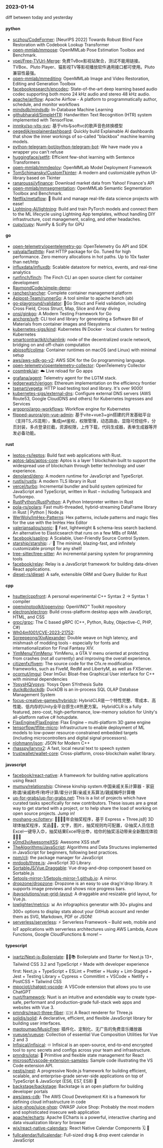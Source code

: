 ### 2023-01-14
diff between today and yesterday

#### python
* [sczhou/CodeFormer](https://github.com/sczhou/CodeFormer): [NeurIPS 2022] Towards Robust Blind Face Restoration with Codebook Lookup Transformer
* [open-mmlab/mmpose](https://github.com/open-mmlab/mmpose): OpenMMLab Pose Estimation Toolbox and Benchmark.
* [vpei/Free-TVUrl-Merge](https://github.com/vpei/Free-TVUrl-Merge): 免费TvBox影视站聚合，测试不能用链接。TVBox、Pluto Player、猫影视TV等影视播放软件通用接口都可使用。Pluto兼容性最强。
* [open-mmlab/mmediting](https://github.com/open-mmlab/mmediting): OpenMMLab Image and Video Restoration, Editing and Generation Toolbox
* [facebookresearch/encodec](https://github.com/facebookresearch/encodec): State-of-the-art deep learning based audio codec supporting both mono 24 kHz audio and stereo 48 kHz audio.
* [apache/airflow](https://github.com/apache/airflow): Apache Airflow - A platform to programmatically author, schedule, and monitor workflows
* [mindsdb/mindsdb](https://github.com/mindsdb/mindsdb): In-Database Machine Learning
* [githubharald/SimpleHTR](https://github.com/githubharald/SimpleHTR): Handwritten Text Recognition (HTR) system implemented with TensorFlow.
* [innnky/so-vits-svc](https://github.com/innnky/so-vits-svc): 基于vits与softvc的歌声音色转换模型
* [oegedijk/explainerdashboard](https://github.com/oegedijk/explainerdashboard): Quickly build Explainable AI dashboards that show the inner workings of so-called "blackbox" machine learning models.
* [python-telegram-bot/python-telegram-bot](https://github.com/python-telegram-bot/python-telegram-bot): We have made you a wrapper you can't refuse
* [huggingface/setfit](https://github.com/huggingface/setfit): Efficient few-shot learning with Sentence Transformers
* [open-mmlab/mmdeploy](https://github.com/open-mmlab/mmdeploy): OpenMMLab Model Deployment Framework
* [TomSchimansky/CustomTkinter](https://github.com/TomSchimansky/CustomTkinter): A modern and customizable python UI-library based on Tkinter
* [ranaroussi/yfinance](https://github.com/ranaroussi/yfinance): Download market data from Yahoo! Finance's API
* [open-mmlab/mmsegmentation](https://github.com/open-mmlab/mmsegmentation): OpenMMLab Semantic Segmentation Toolbox and Benchmark.
* [Netflix/metaflow](https://github.com/Netflix/metaflow): 🚀 Build and manage real-life data science projects with ease!
* [Lightning-AI/lightning](https://github.com/Lightning-AI/lightning): Build and train PyTorch models and connect them to the ML lifecycle using Lightning App templates, without handling DIY infrastructure, cost management, scaling, and other headaches.
* [cupy/cupy](https://github.com/cupy/cupy): NumPy & SciPy for GPU

#### go
* [open-telemetry/opentelemetry-go](https://github.com/open-telemetry/opentelemetry-go): OpenTelemetry Go API and SDK
* [valyala/fasthttp](https://github.com/valyala/fasthttp): Fast HTTP package for Go. Tuned for high performance. Zero memory allocations in hot paths. Up to 10x faster than net/http
* [influxdata/influxdb](https://github.com/influxdata/influxdb): Scalable datastore for metrics, events, and real-time analytics
* [runfinch/finch](https://github.com/runfinch/finch): The Finch CLI an open source client for container development
* [RaymondCode/simple-demo](https://github.com/RaymondCode/simple-demo): 
* [rancher/rancher](https://github.com/rancher/rancher): Complete container management platform
* [Apipost-Team/runnerGo](https://github.com/Apipost-Team/runnerGo): A tool similar to apache bench (ab)
* [go-playground/validator](https://github.com/go-playground/validator): 💯Go Struct and Field validation, including Cross Field, Cross Struct, Map, Slice and Array diving
* [onsi/ginkgo](https://github.com/onsi/ginkgo): A Modern Testing Framework for Go
* [anchore/syft](https://github.com/anchore/syft): CLI tool and library for generating a Software Bill of Materials from container images and filesystems
* [kubernetes-sigs/kind](https://github.com/kubernetes-sigs/kind): Kubernetes IN Docker - local clusters for testing Kubernetes
* [smartcontractkit/chainlink](https://github.com/smartcontractkit/chainlink): node of the decentralized oracle network, bridging on and off-chain computation
* [abiosoft/colima](https://github.com/abiosoft/colima): Container runtimes on macOS (and Linux) with minimal setup
* [aws/aws-sdk-go-v2](https://github.com/aws/aws-sdk-go-v2): AWS SDK for the Go programming language.
* [open-telemetry/opentelemetry-collector](https://github.com/open-telemetry/opentelemetry-collector): OpenTelemetry Collector
* [cosmtrek/air](https://github.com/cosmtrek/air): ☁️ Live reload for Go apps
* [grafana/agent](https://github.com/grafana/agent): Telemetry agent for the LGTM stack.
* [ledgerwatch/erigon](https://github.com/ledgerwatch/erigon): Ethereum implementation on the efficiency frontier
* [tsenart/vegeta](https://github.com/tsenart/vegeta): HTTP load testing tool and library. It's over 9000!
* [kubernetes-sigs/external-dns](https://github.com/kubernetes-sigs/external-dns): Configure external DNS servers (AWS Route53, Google CloudDNS and others) for Kubernetes Ingresses and Services
* [argoproj/argo-workflows](https://github.com/argoproj/argo-workflows): Workflow engine for Kubernetes
* [flipped-aurora/gin-vue-admin](https://github.com/flipped-aurora/gin-vue-admin): 基于vite+vue3+gin搭建的开发基础平台（支持TS,JS混用），集成jwt鉴权，权限管理，动态路由，显隐可控组件，分页封装，多点登录拦截，资源权限，上传下载，代码生成器，表单生成器等开发必备功能。

#### rust
* [leptos-rs/leptos](https://github.com/leptos-rs/leptos): Build fast web applications with Rust.
* [aptos-labs/aptos-core](https://github.com/aptos-labs/aptos-core): Aptos is a layer 1 blockchain built to support the widespread use of blockchain through better technology and user experience.
* [denoland/deno](https://github.com/denoland/deno): A modern runtime for JavaScript and TypeScript.
* [rustls/rustls](https://github.com/rustls/rustls): A modern TLS library in Rust
* [vercel/turbo](https://github.com/vercel/turbo): Incremental bundler and build system optimized for JavaScript and TypeScript, written in Rust – including Turbopack and Turborepo.
* [RustPython/RustPython](https://github.com/RustPython/RustPython): A Python Interpreter written in Rust
* [pola-rs/polars](https://github.com/pola-rs/polars): Fast multi-threaded, hybrid-streaming DataFrame library in Rust | Python | Node.js
* [WerWolv/ImHex-Patterns](https://github.com/WerWolv/ImHex-Patterns): Hex patterns, include patterns and magic files for the use with the ImHex Hex Editor
* [valeriansaliou/sonic](https://github.com/valeriansaliou/sonic): 🦔 Fast, lightweight & schema-less search backend. An alternative to Elasticsearch that runs on a few MBs of RAM.
* [facebook/sapling](https://github.com/facebook/sapling): A Scalable, User-Friendly Source Control System.
* [starship/starship](https://github.com/starship/starship): ☄🌌️ The minimal, blazing-fast, and infinitely customizable prompt for any shell!
* [tree-sitter/tree-sitter](https://github.com/tree-sitter/tree-sitter): An incremental parsing system for programming tools
* [facebook/relay](https://github.com/facebook/relay): Relay is a JavaScript framework for building data-driven React applications.
* [diesel-rs/diesel](https://github.com/diesel-rs/diesel): A safe, extensible ORM and Query Builder for Rust

#### cpp
* [hsutter/cppfront](https://github.com/hsutter/cppfront): A personal experimental C++ Syntax 2 -> Syntax 1 compiler
* [openvinotoolkit/openvino](https://github.com/openvinotoolkit/openvino): OpenVINO™ Toolkit repository
* [electron/electron](https://github.com/electron/electron): Build cross-platform desktop apps with JavaScript, HTML, and CSS
* [grpc/grpc](https://github.com/grpc/grpc): The C based gRPC (C++, Python, Ruby, Objective-C, PHP, C#)
* [Wh04m1001/CVE-2023-21752](https://github.com/Wh04m1001/CVE-2023-21752): 
* [Soreepeong/XivAlexander](https://github.com/Soreepeong/XivAlexander): Double weave on high latency, and mishmash of modding tools - especially for fonts and internationalization for Final Fantasy XIV.
* [YimMenu/YimMenu](https://github.com/YimMenu/YimMenu): YimMenu, a GTA V menu oriented at protecting from crashes (not all currently) and improving the overall experience.
* [citizenfx/fivem](https://github.com/citizenfx/fivem): The source code for the Cfx.re modification frameworks, such as FiveM, RedM and LibertyM, as well as FXServer.
* [ocornut/imgui](https://github.com/ocornut/imgui): Dear ImGui: Bloat-free Graphical User interface for C++ with minimal dependencies
* [YosysHQ/yosys](https://github.com/YosysHQ/yosys): Yosys Open SYnthesis Suite
* [duckdb/duckdb](https://github.com/duckdb/duckdb): DuckDB is an in-process SQL OLAP Database Management System
* [focus-creative-games/hybridclr](https://github.com/focus-creative-games/hybridclr): HybridCLR是一个特性完整、零成本、高性能、低内存的Unity全平台原生c#热更方案。 HybridCLR is a fully featured, zero-cost, high-performance, low-memory solution for Unity's all-platform native c# hotupdate.
* [FlaxEngine/FlaxEngine](https://github.com/FlaxEngine/FlaxEngine): Flax Engine – multi-platform 3D game engine
* [tensorflow/tflite-micro](https://github.com/tensorflow/tflite-micro): Infrastructure to enable deployment of ML models to low-power resource-constrained embedded targets (including microcontrollers and digital signal processors).
* [nlohmann/json](https://github.com/nlohmann/json): JSON for Modern C++
* [rhasspy/larynx2](https://github.com/rhasspy/larynx2): A fast, local neural text to speech system
* [trustwallet/wallet-core](https://github.com/trustwallet/wallet-core): Cross-platform, cross-blockchain wallet library.

#### javascript
* [facebook/react-native](https://github.com/facebook/react-native): A framework for building native applications using React
* [mumuy/relationship](https://github.com/mumuy/relationship): Chinese kinship system.中国亲戚关系计算器 - 家庭称谓/亲戚称呼/称呼计算/辈分计算/亲戚关系算法/親戚稱呼計算機
* [up-for-grabs/up-for-grabs.net](https://github.com/up-for-grabs/up-for-grabs.net): This is a list of projects which have curated tasks specifically for new contributors. These issues are a great way to get started with a project, or to help share the load of working on open source projects. Jump in!
* [moshang-xc/lottery](https://github.com/moshang-xc/lottery): 🎉🌟✨🎈年会抽奖程序，基于 Express + Three.js的 3D 球体抽奖程序，奖品🧧🎁，文字，图片，抽奖规则均可配置，😜抽奖人员信息Excel一键导入😍，抽奖结果Excel导出😎，给你的抽奖活动带来全新酷炫体验🚀🚀🚀
* [s0md3v/AwesomeXSS](https://github.com/s0md3v/AwesomeXSS): Awesome XSS stuff
* [TheAlgorithms/JavaScript](https://github.com/TheAlgorithms/JavaScript): Algorithms and Data Structures implemented in JavaScript for beginners, following best practices.
* [npm/cli](https://github.com/npm/cli): the package manager for JavaScript
* [mrdoob/three.js](https://github.com/mrdoob/three.js): JavaScript 3D Library.
* [SortableJS/Vue.Draggable](https://github.com/SortableJS/Vue.Draggable): Vue drag-and-drop component based on Sortable.js
* [5etools-mirror-1/5etools-mirror-1.github.io](https://github.com/5etools-mirror-1/5etools-mirror-1.github.io): A mirror.
* [dropzone/dropzone](https://github.com/dropzone/dropzone): Dropzone is an easy to use drag'n'drop library. It supports image previews and shows nice progress bars.
* [jbaysolutions/vue-grid-layout](https://github.com/jbaysolutions/vue-grid-layout): A draggable and resizable grid layout, for Vue.js.
* [lowlighter/metrics](https://github.com/lowlighter/metrics): 📊 An infographics generator with 30+ plugins and 300+ options to display stats about your GitHub account and render them as SVG, Markdown, PDF or JSON!
* [serverless/serverless](https://github.com/serverless/serverless): ⚡ Serverless Framework – Build web, mobile and IoT applications with serverless architectures using AWS Lambda, Azure Functions, Google CloudFunctions & more! –

#### typescript
* [ixartz/Next-js-Boilerplate](https://github.com/ixartz/Next-js-Boilerplate): 🚀🎉📚 Boilerplate and Starter for Next.js 13+, Tailwind CSS 3.2 and TypeScript ⚡️ Made with developer experience first: Next.js + TypeScript + ESLint + Prettier + Husky + Lint-Staged + Jest + Testing Library + Cypress + Commitlint + VSCode + Netlify + PostCSS + Tailwind CSS
* [mpociot/chatgpt-vscode](https://github.com/mpociot/chatgpt-vscode): A VSCode extension that allows you to use ChatGPT
* [nuxt/framework](https://github.com/nuxt/framework): Nuxt is an intuitive and extendable way to create type-safe, performant and production-grade full-stack web apps and websites with Vue 3.
* [pmndrs/react-three-fiber](https://github.com/pmndrs/react-three-fiber): 🇨🇭 A React renderer for Three.js
* [solidjs/solid](https://github.com/solidjs/solid): A declarative, efficient, and flexible JavaScript library for building user interfaces.
* [maotoumao/MusicFree](https://github.com/maotoumao/MusicFree): 插件化、定制化、无广告的免费音乐播放器
* [vueuse/vueuse](https://github.com/vueuse/vueuse): Collection of essential Vue Composition Utilities for Vue 2 and 3
* [Infisical/infisical](https://github.com/Infisical/infisical): ♾ Infisical is an open-source, end-to-end encrypted tool to sync secrets and configs across your team and infrastructure.
* [pmndrs/jotai](https://github.com/pmndrs/jotai): 👻 Primitive and flexible state management for React
* [microsoft/vscode-extension-samples](https://github.com/microsoft/vscode-extension-samples): Sample code illustrating the VS Code extension API.
* [nestjs/nest](https://github.com/nestjs/nest): A progressive Node.js framework for building efficient, scalable, and enterprise-grade server-side applications on top of TypeScript & JavaScript (ES6, ES7, ES8) 🚀
* [backstage/backstage](https://github.com/backstage/backstage): Backstage is an open platform for building developer portals
* [aws/aws-cdk](https://github.com/aws/aws-cdk): The AWS Cloud Development Kit is a framework for defining cloud infrastructure in code
* [juice-shop/juice-shop](https://github.com/juice-shop/juice-shop): OWASP Juice Shop: Probably the most modern and sophisticated insecure web application
* [apache/echarts](https://github.com/apache/echarts): Apache ECharts is a powerful, interactive charting and data visualization library for browser
* [wix/react-native-calendars](https://github.com/wix/react-native-calendars): React Native Calendar Components 🗓️ 📆
* [fullcalendar/fullcalendar](https://github.com/fullcalendar/fullcalendar): Full-sized drag & drop event calendar in JavaScript
